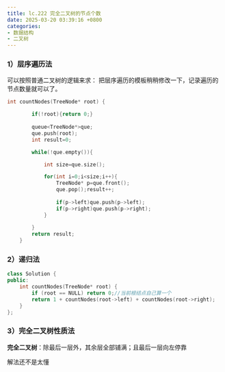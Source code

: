 ```yaml
---
title: lc.222 完全二叉树的节点个数
date: 2025-03-20 03:39:16 +0800
categories:
- 数据结构
- 二叉树
---
```


### 1）层序遍历法

可以按照普通二叉树的逻辑来求：
把层序遍历的模板稍稍修改一下，记录遍历的节点数量就可以了。
```cpp
int countNodes(TreeNode* root) {

        if(!root){return 0;}
        
        queue<TreeNode*>que;
        que.push(root);
        int result=0;

        while(!que.empty()){

            int size=que.size();

            for(int i=0;i<size;i++){
                TreeNode* p=que.front();
                que.pop();result++;
                
                if(p->left)que.push(p->left);
                if(p->right)que.push(p->right);
            }
            
        }
        return result;
    }
```


### 2）递归法

```cpp
class Solution {
public:
    int countNodes(TreeNode* root) {
        if (root == NULL) return 0;//当前根结点自己算一个
        return 1 + countNodes(root->left) + countNodes(root->right);
    }
};
```

### 3）完全二叉树性质法

**完全二叉树**：除最后一层外，其余层全部铺满；且最后一层向左停靠

解法还不是太懂